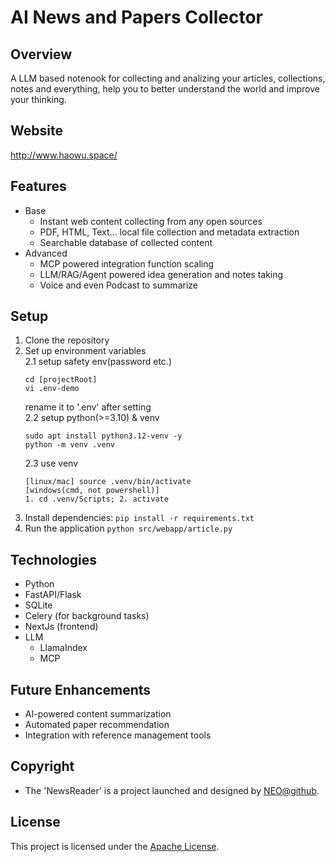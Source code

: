 # AI News and Papers Collector

## Overview
A LLM based notenook for collecting and analizing your articles, collections, notes and everything, help you to better understand the world and improve your thinking.

## Website
http://www.haowu.space/

## Features
- Base
    - Instant web content collecting from any open sources
    - PDF, HTML, Text... local file collection and metadata extraction
    - Searchable database of collected content
- Advanced
    - MCP powered integration function scaling
    - LLM/RAG/Agent powered idea generation and notes taking
    - Voice and even Podcast to summarize

## Setup
1. Clone the repository
2. Set up environment variables  
    2.1 setup safety env(password etc.)
    ```
    cd [projectRoot]
    vi .env-demo
    ```
    rename it to '.env' after setting  
    2.2 setup python(>=3.10) & venv
    ```
    sudo apt install python3.12-venv -y
    python -m venv .venv
    ```
    2.3 use venv
    ```
    [linux/mac] source .venv/bin/activate
    [windows(cmd, not powershell)]
    1. cd .venv/Scripts; 2. activate
    ```
3. Install dependencies: `pip install -r requirements.txt`
4. Run the application `python src/webapp/article.py`

## Technologies
- Python
- FastAPI/Flask
- SQLite
- Celery (for background tasks)
- NextJs (frontend)
- LLM
    - LlamaIndex
    - MCP

## Future Enhancements
- AI-powered content summarization
- Automated paper recommendation
- Integration with reference management tools

## Copyright
- The 'NewsReader' is a project launched and designed by [NEO@github](https://github.com/g29times).

## License
This project is licensed under the [Apache License](LICENSE).